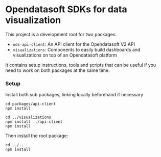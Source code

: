 # Opendatasoft SDKs for data visualization

This project is a development root for two packages:
- `ods-api-client`: An API client for the Opendatasoft V2 API
- `visualizations`: Components to easily build dashboards and visualizations on top of an Opendatasoft platform

It contains setup instructions, tools and scripts that can be useful if you need to work on both packages at the same time.

### Setup
Install both sub packages, linking locally beforehand if necessary
```
cd packages/api-client
npm install

cd ../visualizations
npm install ../api-client
npm install
```

Then install the root package:
```
cd ../..
npm install
```